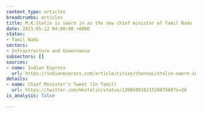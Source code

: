 ```yaml
---
content_type: articles
breadcrumbs: articles
title: M.K.Stalin is sworn in as the new chief minister of Tamil Nadu
date: 2021-05-12 04:00:00 +0000
states:
- Tamil Nadu
sectors:
- Infrastructure and Governance
subsectors: []
sources:
- name: Indian Express
  url: https://indianexpress.com/article/cities/chennai/stalin-sworn-in-as-tamil-nadu-cm-issues-five-orders-on-day-1-7306459/
details:
- name: Chief Minister’s Tweet (In Tamil)
  url: https://twitter.com/mkstalin/status/1390589162152087560?s=20
is_analysis: false

---
```

